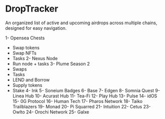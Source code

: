 # DropTracker
An organized list of active and upcoming airdrops across multiple chains, designed for easy navigation.

1- Opensea Chests
 - Swap tokens
 - Swap NFTs
 - Tasks
2- Nexus Node
- Run node + tasks
3- Plume Season 2
- Swaps
- Tasks
- LEND and Borrow
- Supply tokens
- Stake 
4- Ink 
5- Soneium Badges
6- Base 
7- Edgen 
8- Somnia Quest
9- Linea Hub
10- Acurast Hub
11- Tea-Fi
12- Play Hub
13- Pulse 
14- idOS
15- 0G Protocol
16- Human Tech
17- Pharos Network
18- Taiko Trailblazers
19- Monad
20- Pi Squarred
21- Intuition
22- Cetus
23- Owlto
24- Orochi Network
25- Galxe

